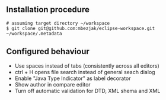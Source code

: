 ## Installation procedure

    # assuming target directory ~/workspace
    $ git clone git@github.com:mbezjak/eclipse-workspace.git ~/workspace/.metadata

## Configured behaviour

 * Use spaces instead of tabs (consistently across all editors)
 * ctrl + H opens file search instead of general seach dialog
 * Enable "Java Type Indicator" as label decorator
 * Show author in compare editor
 * Turn off automatic validation for DTD, XML shema and XML
